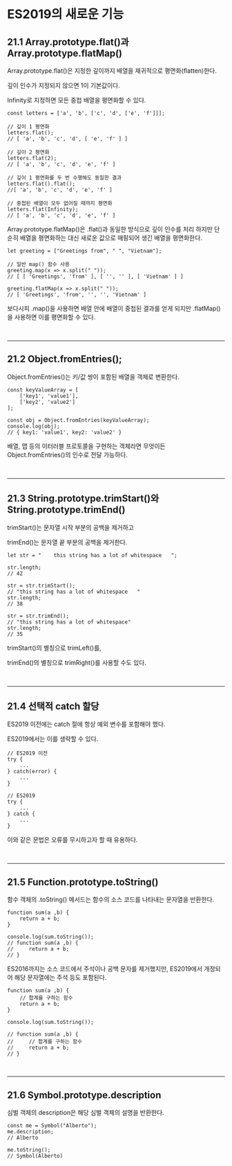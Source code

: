 # ES2019의 새로운 기능

## 21.1 Array.prototype.flat()과 Array.prototype.flatMap()

Array.prototype.flat()은 지정한 깊이까지 배열을 재귀적으로 평면화(flatten)한다.

깊이 인수가 지정되지 않으면 1이 기본값이다.

Infinity로 지정하면 모든 중첩 배열을 평면화할 수 있다.

```
const letters = ['a', 'b', ['c', 'd', ['e', 'f']]];

// 깊이 1 평면화
letters.flat();
// [ 'a', 'b', 'c', 'd', [ 'e', 'f' ] ]

// 깊이 2 평면화
letters.flat(2);
// [ 'a', 'b', 'c', 'd', 'e', 'f' ]

// 깊이 1 평면화를 두 번 수행해도 동일한 결과
letters.flat().flat();
//[ 'a', 'b', 'c', 'd', 'e', 'f' ]

// 중첩된 배열이 모두 없어질 때까지 평면화
letters.flat(Infinity);
// [ 'a', 'b', 'c', 'd', 'e', 'f' ]
```

Array.prototype.flatMap()은 .flat()과 동일한 방식으로 깊이 인수를 처리 하지만 단순히 배열을 평면화하는 대신 새로운 값으로 매핑되어 생긴 배열을 평면화한다.

```
let greeting = ["Greetings from", " ", "Vietnam"];

// 일반 map() 함수 사용
greeting.map(x => x.split(" "));
// [ [ 'Greetings', 'from' ], [ '', '' ], [ 'Vietnam' ] ]

greeting.flatMap(x => x.split(" "));
// [ 'Greetings', 'from', '', '', 'Vietnam' ]
```

보다시피 .map()을 사용하면 배열 안에 배열이 중첩된 결과를 얻게 되지만 .flatMap()을 사용하면 이를 평면화할 수 있다.

<br>

---

## 21.2 Object.fromEntries();

Object.fromEntries()는 키/값 쌍이 포함된 배열을 객체로 변환한다.

```
const keyValueArray = [
    ['key1', 'value1'],
    ['key2', 'value2']
];

const obj = Object.fromEntries(keyValueArray);
console.log(obj);
// { key1: 'value1', key2: 'value2' }
```

배열, 맵 등의 이터러블 프로토콜을 구현하는 객체라면 무엇이든 Object.fromEntries()의 인수로 전달 가능하다.

<br>

---

## 21.3 String.prototype.trimStart()와 String.prototype.trimEnd()

trimStart()는 문자열 시작 부분의 공백을 제거하고 

trimEnd()는 문자열 끝 부분의 공백을 제거한다.

```
let str = "    this string has a lot of whitespace   ";

str.length;
// 42

str = str.trimStart();
// "this string has a lot of whitespace   "
str.length;
// 38

str = str.trimEnd();
// "this string has a lot of whitespace"
str.length;
// 35
```

trimStart()의 별칭으로 trimLeft()를,

trimEnd()의 별칭으로 trimRight()를 사용할 수도 있다.

<br>

---

## 21.4 선택적 catch 할당

ES2019 이전에는 catch 절에 항상 예외 변수를 포함해야 했다.

ES2019에서는 이를 생략할 수 있다.

```
// ES2019 이전
try {
    ...
} catch(error) {
    ...
}

// ES2019
try {
    ...
} catch {
    ...
}
```

이와 같은 문법은 오류를 무시하고자 할 때 유용하다.

<br>

---

## 21.5 Function.prototype.toString()

함수 객체의 .toString() 메서드는 함수의 소스 코드를 나타내는 문자열을 반환한다.

```
function sum(a ,b) {
    return a + b;
}

console.log(sum.toString());
// function sum(a ,b) {
//     return a + b;
// }
```

ES2016까지는 소스 코드에서 주석이나 공백 문자를 제거했지만, ES2019에서 개정되어 해당 문자열에는 주석 등도 포함된다.

```
function sum(a ,b) {
    // 합계를 구하는 함수
    return a + b;
}

console.log(sum.toString());

// function sum(a ,b) {
//     // 합계를 구하는 함수
//     return a + b;
// }
```

<br>

---

## 21.6 Symbol.prototype.description

심벌 객체의 description은 해당 심벌 객체의 설명을 반환한다.

```
const me = Symbol("Alberto");
me.description;
// Alberto

me.toString();
// Symbol(Alberto)
```